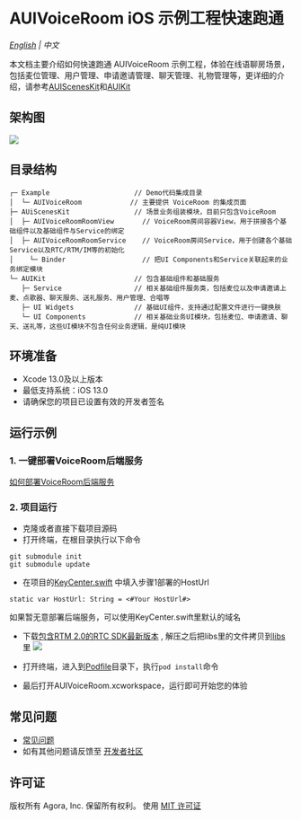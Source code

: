 # AUIVoiceRoom iOS 示例工程快速跑通

*[English](README.md) | 中文*

本文档主要介绍如何快速跑通 AUIVoiceRoom 示例工程，体验在线语聊房场景，包括麦位管理、用户管理、申请邀请管理、聊天管理、礼物管理等，更详细的介绍，请参考[AUIScenesKit](../AScenesKit/README_zh.md)和[AUIKit](https://github.com/AgoraIO-Community/AUIKit/blob/main/iOS/README_zh.md)

## 架构图
![](https://fullapp.oss-cn-beijing.aliyuncs.com/uikit/readme/uikit_structure_chart_voicechat_0.2.0.png.png)


## 目录结构
```
┌─ Example                     // Demo代码集成目录
│  └─ AUIVoiceRoom            // 主要提供 VoiceRoom 的集成页面
├─ AUiScenesKit                // 场景业务组装模块，目前只包含VoiceRoom
│  ├─ AUIVoiceRoomRoomView       // VoiceRoom房间容器View，用于拼接各个基础组件以及基础组件与Service的绑定
│  ├─ AUIVoiceRoomRoomService    // VoiceRoom房间Service，用于创建各个基础Service以及RTC/RTM/IM等的初始化
│	 └─ Binder                   // 把UI Components和Service关联起来的业务绑定模块
└─ AUIKit                      // 包含基础组件和基础服务
   ├─ Service                  // 相关基础组件服务类，包括麦位以及申请邀请上麦、点歌器、聊天服务、送礼服务、用户管理、合唱等
   ├─ UI Widgets               // 基础UI组件，支持通过配置文件进行一键换肤
   └─ UI Components            // 相关基础业务UI模块，包括麦位、申请邀请、聊天、送礼等，这些UI模块不包含任何业务逻辑，是纯UI模块
```

## 环境准备

- Xcode 13.0及以上版本
- 最低支持系统：iOS 13.0
- 请确保您的项目已设置有效的开发者签名

## 运行示例


### 1. 一键部署VoiceRoom后端服务

[如何部署VoiceRoom后端服务](../../backend/README_zh.md)

### 2. 项目运行
- 克隆或者直接下载项目源码
- 打开终端，在根目录执行以下命令
```
git submodule init
git submodule update
```
- 在项目的[KeyCenter.swift](AUIVoiceRoom/KeyCenter.swift) 中填入步骤1部署的HostUrl
```
static var HostUrl: String = <#Your HostUrl#>
```
如果暂无意部署后端服务，可以使用KeyCenter.swift里默认的域名


- 下载[包含RTM 2.0的RTC SDK最新版本](https://download.agora.io/sdk/release/Agora_Native_SDK_for_iOS_hyf_63842_FULL_20230428_1607_263060.zip) , 解压之后把libs里的文件拷贝到[libs](libs) 里
  ![](https://download.agora.io/null/3.jpg)

- 打开终端，进入到[Podfile](Podfile)目录下，执行`pod install`命令

- 最后打开AUIVoiceRoom.xcworkspace，运行即可开始您的体验

## 常见问题

- [常见问题](VoiceRoomFAQ_zh.md)
- 如有其他问题请反馈至 [开发者社区](https://www.rtcdeveloper.cn/cn/community/discussion/0)

## 许可证

版权所有 Agora, Inc. 保留所有权利。 使用 [MIT 许可证](https://bitbucket.agoralab.co/projects/ADUC/repos/uikit/browse/Android/LICENSE?at=refs%2Fheads%2Fdev%2Fandroid%2Ftheme)
